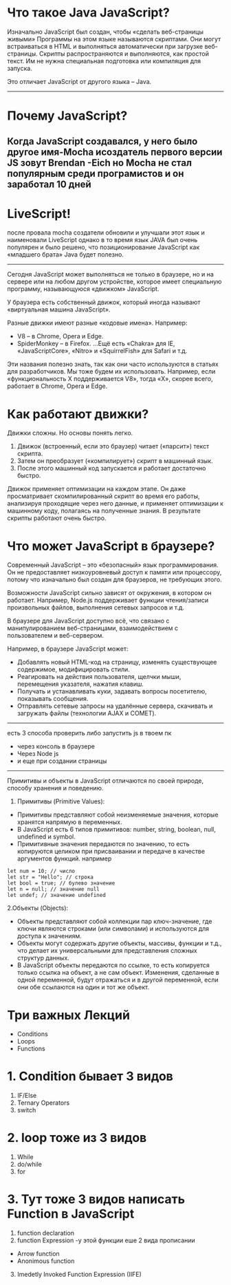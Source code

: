# Что такое Java JavaScript?
Изначально JavaScript был создан, чтобы «сделать веб-страницы живыми»
Программы на этом языке называются скриптами. Они могут встраиваться в HTML и выполняться автоматически при загрузке веб-страницы.
Скрипты распространяются и выполняются, как простой текст. Им не нужна специальная подготовка или компиляция для запуска.

Это отличает JavaScript от другого языка – Java.

-----
# Почему JavaScript?
Когда JavaScript создавался, у него было другое имя-Mocha исоздатель первого версии JS зовут  Brendan -Eich но Mocha не стал популярным среди програмистов и он заработал 10 дней 
---
# LiveScript!
после провала mocha создатели обновили и улучшали этот язык и наименовали LiveScript 
однако в то время язык JAVA  был очень популярен и было решено, что позиционирование JavaScript как «младшего брата» Java будет полезно.


----
Сегодня JavaScript может выполняться не только в браузере, но и на сервере или на любом другом устройстве, которое имеет специальную программу, называющуюся «движком» JavaScript.

У браузера есть собственный движок, который иногда называют «виртуальная машина JavaScript».

Разные движки имеют разные «кодовые имена». Например:

* V8 – в Chrome, Opera и Edge.
* SpiderMonkey – в Firefox.
…Ещё есть «Chakra» для IE, «JavaScriptCore», «Nitro» и «SquirrelFish» для Safari и т.д.


Эти названия полезно знать, так как они часто используются в статьях для разработчиков. Мы тоже будем их использовать. Например, если «функциональность X поддерживается V8», тогда «Х», скорее всего, работает в Chrome, Opera и Edge.
# Как работают движки?
Движки сложны. Но основы понять легко.

1. Движок (встроенный, если это браузер) читает («парсит») текст скрипта.
2. Затем он преобразует («компилирует») скрипт в машинный язык.
3. После этого машинный код запускается и работает достаточно быстро.

Движок применяет оптимизации на каждом этапе. Он даже просматривает скомпилированный скрипт во время его работы, анализируя проходящие через него данные, и применяет оптимизации к машинному коду, полагаясь на полученные знания. В результате скрипты работают очень быстро.


# Что может JavaScript в браузере?
Современный JavaScript – это «безопасный» язык программирования. Он не предоставляет низкоуровневый доступ к памяти или процессору, потому что изначально был создан для браузеров, не требующих этого.

Возможности JavaScript сильно зависят от окружения, в котором он работает. Например, Node.js поддерживает функции чтения/записи произвольных файлов, выполнения сетевых запросов и т.д.

В браузере для JavaScript доступно всё, что связано с манипулированием веб-страницами, взаимодействием с пользователем и веб-сервером.

Например, в браузере JavaScript может:
* Добавлять новый HTML-код на страницу, изменять существующее содержимое, модифицировать стили.
* Реагировать на действия пользователя, щелчки мыши, перемещения указателя, нажатия клавиш.
* Получать и устанавливать куки, задавать вопросы посетителю, показывать сообщения.
* Отправлять сетевые запросы на удалённые сервера, скачивать и загружать файлы (технологии AJAX и COMET).
---
есть 3 способа проверить либо запустить js в твоем пк 
* через консоль в браузере
* Через Node js
* и еще  при создании страницы
---


Примитивы и объекты в JavaScript отличаются по своей природе, способу хранения и поведению.
1. Примитивы (Primitive Values):
* Примитивы представляют собой неизменяемые значения, которые хранятся напрямую в переменных.
* В JavaScript есть 6 типов примитивов: number, string, boolean, null, undefined и symbol.
* Примитивные значения передаются по значению, то есть копируются целиком при присваивании и передаче в качестве аргументов функций.
например 
```// Примитивы
let num = 10; // число
let str = "Hello"; // строка
let bool = true; // булево значение
let n = null; // значение null
let undef; // значение undefined
```



2.Объекты (Objects): 
* Объекты представляют собой коллекции пар ключ-значение, где ключи являются строками (или символами) и используются для доступа к значениям.
* Объекты могут содержать другие объекты, массивы, функции и т.д., что делает их универсальными для представления сложных структур данных.
* В JavaScript объекты передаются по ссылке, то есть копируется только ссылка на объект, а не сам объект. Изменения, сделанные в одной переменной, будут отражаться и в другой переменной, если они обе ссылаются на один и тот же объект.

# Три важных Лекций
* Conditions
* Loops
* Functions

# 1. Condition бывает 3  видов 
 1. IF/Else 
2. Ternary Operators 
3. switch 

# 2. loop тоже  из  3 видов 
1. While 
2. do/while
3. for 

# 3. Тут тоже 3 видов написать Function в JavaScript
1. function declaration 
2. function Expression
-у этой функции еше 2 вида  прописании 
* Arrow function
* Anonimous function
3. Imedetly Invoked Function Expression 
(IIFE)